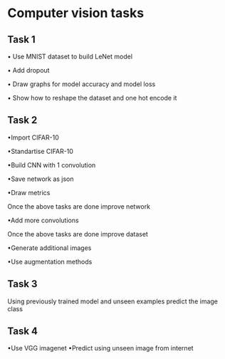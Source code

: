 # Computer vision tasks
## **Task 1**

  • Use MNIST dataset to build LeNet model

  • Add dropout 
  
  • Draw graphs for model accuracy and model loss 
  
  • Show how to reshape the dataset and one hot encode it

## **Task 2**

•Import CIFAR-10

•Standartise CIFAR-10

•Build CNN with 1 convolution

•Save network as json

•Draw metrics

Once the above tasks are done improve network

•Add more convolutions

Once the above tasks are done improve dataset

•Generate additional images

•Use augmentation methods

## **Task 3**
Using previously trained model and unseen examples predict the image class

## **Task 4**

•Use VGG imagenet
•Predict using unseen image from internet
